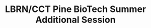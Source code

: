 ---
layout: post
title: LBRN/CCT Pine BioTech Summer Additional Session
categories: events
eventDate: July 8, 2019
startTime: 10:00am
endTime: 11:00am
textOnUrl: LBRN Pine Biotech Summer Additional Session
link: 
description: The Louisiana Biomedical Research Network (LBRN) is happy to announce registration for the second Summer Bioinformatics Training Program - a collaboration between LBRN and the LSU Center for Computation and Technology (CCT). The Summer Bioinformatics Training Program will focus on transcriptomics data and will support an independent or team project with workshops, online materials and a hackathon. The topics we will cover include finding and evaluating Next Generation Sequencing data, data acquisition, quality control, processing, differential analysis and interpretation.
---